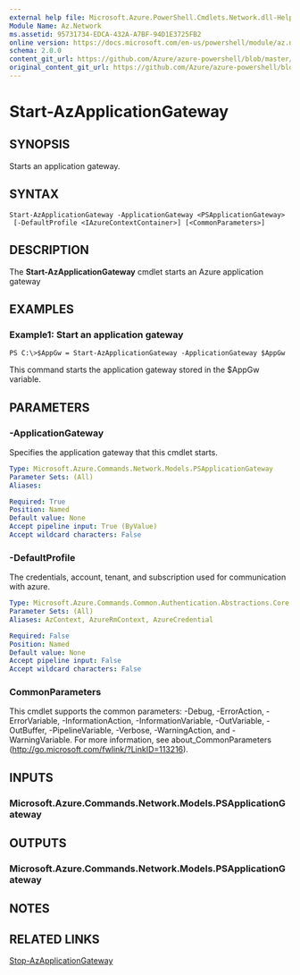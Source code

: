 ```yaml
---
external help file: Microsoft.Azure.PowerShell.Cmdlets.Network.dll-Help.xml
Module Name: Az.Network
ms.assetid: 95731734-EDCA-432A-A7BF-94D1E3725FB2
online version: https://docs.microsoft.com/en-us/powershell/module/az.network/start-azapplicationgateway
schema: 2.0.0
content_git_url: https://github.com/Azure/azure-powershell/blob/master/src/ResourceManager/Network/Commands.Network/help/Start-AzApplicationGateway.md
original_content_git_url: https://github.com/Azure/azure-powershell/blob/master/src/ResourceManager/Network/Commands.Network/help/Start-AzApplicationGateway.md
---
```


# Start-AzApplicationGateway

## SYNOPSIS
Starts an application gateway.

## SYNTAX

```
Start-AzApplicationGateway -ApplicationGateway <PSApplicationGateway>
 [-DefaultProfile <IAzureContextContainer>] [<CommonParameters>]
```

## DESCRIPTION
The **Start-AzApplicationGateway** cmdlet starts an Azure application gateway

## EXAMPLES

### Example1: Start an application gateway
```
PS C:\>$AppGw = Start-AzApplicationGateway -ApplicationGateway $AppGw
```

This command starts the application gateway stored in the $AppGw variable.

## PARAMETERS

### -ApplicationGateway
Specifies the application gateway that this cmdlet starts.

```yaml
Type: Microsoft.Azure.Commands.Network.Models.PSApplicationGateway
Parameter Sets: (All)
Aliases:

Required: True
Position: Named
Default value: None
Accept pipeline input: True (ByValue)
Accept wildcard characters: False
```

### -DefaultProfile
The credentials, account, tenant, and subscription used for communication with azure.

```yaml
Type: Microsoft.Azure.Commands.Common.Authentication.Abstractions.Core.IAzureContextContainer
Parameter Sets: (All)
Aliases: AzContext, AzureRmContext, AzureCredential

Required: False
Position: Named
Default value: None
Accept pipeline input: False
Accept wildcard characters: False
```

### CommonParameters
This cmdlet supports the common parameters: -Debug, -ErrorAction, -ErrorVariable, -InformationAction, -InformationVariable, -OutVariable, -OutBuffer, -PipelineVariable, -Verbose, -WarningAction, and -WarningVariable. For more information, see about_CommonParameters (http://go.microsoft.com/fwlink/?LinkID=113216).

## INPUTS

### Microsoft.Azure.Commands.Network.Models.PSApplicationGateway

## OUTPUTS

### Microsoft.Azure.Commands.Network.Models.PSApplicationGateway

## NOTES

## RELATED LINKS

[Stop-AzApplicationGateway](./Stop-AzApplicationGateway.md)


